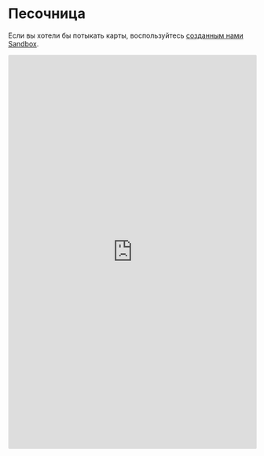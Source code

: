 # Песочница

Если вы хотели бы потыкать карты, воспользуйтесь [созданным нами Sandbox](https://codesandbox.io/p/sandbox/laughing-gianmarco-js3c6t?file=%2Fvite.config.ts%3A8%2C1).

<iframe style="border: 1px solid rgba(0, 0, 0, 0.1);border-radius:2px;" width="100%" height="800" src="https://codesandbox.io/p/sandbox/thirsty-kilby-t9cy6f?embed=1" allowfullscreen></iframe>
